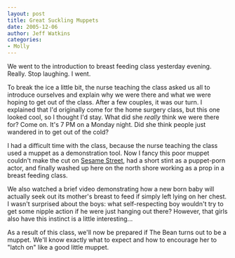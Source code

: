 ```yaml
---
layout: post
title: Great Suckling Muppets
date: 2005-12-06
author: Jeff Watkins
categories:
- Molly
---
```


We went to the introduction to breast feeding class yesterday evening. Really. Stop laughing. I went.

To break the ice a little bit, the nurse teaching the class asked us all to introduce ourselves and explain why we were there and what we were hoping to get out of the class. After a few couples, it was our turn. I explained that I'd originally come for the home surgery class, but this one looked cool, so I thought I'd stay. What did she *really* think we were there for? Come on. It's 7 PM on a Monday night. Did she think people just wandered in to get out of the cold?

I had a difficult time with the class, because the nurse teaching the class used a muppet as a demonstration tool. Now I fancy this poor muppet couldn't make the cut on [Sesame Street](http://www.sesameworkshop.org/), had a short stint as a puppet-porn actor, and finally washed up here on the north shore working as a prop in a breast feeding class.

We also watched a brief video demonstrating how a new born baby will actually seek out its mother's breast to feed if simply left lying on her chest. I wasn't surprised about the boys: what self-respecting boy wouldn't try to get some nipple action if he were just hanging out there? However, that girls also have this instinct is a little interesting...

As a result of this class, we'll now be prepared if The Bean turns out to be a muppet. We'll know exactly what to expect and how to encourage her to "latch on" like a good little muppet.